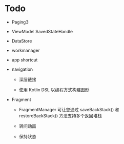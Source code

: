 # Todo

+ Paging3

+ ViewModel SavedStateHandle

+ DataStore

+ workmanager

+ app shortcut

+ navigation
  
  + 深层链接
  
  + 使用 Kotlin DSL 以编程方式构建图形

+ Fragment
  
  + FragmentManager 可让您通过 saveBackStack() 和 restoreBackStack() 方法支持多个返回堆栈
  
  + 转间动画
  
  + 保持状态
